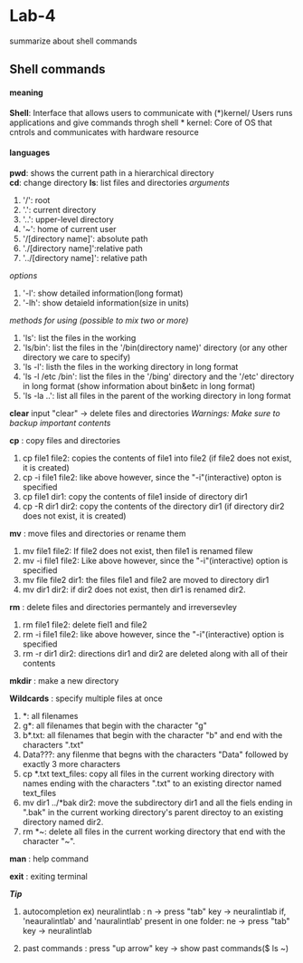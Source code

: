 # Lab-4
summarize about shell commands

## Shell commands
#### meaning
**Shell**: Interface that allows users to communicate with (\*)kernel/ Users runs applications and give commands throgh shell
\* kernel: Core of OS that cntrols and communicates with hardware resource  

#### languages  
**pwd**: shows the current path in a hierarchical directory  
**cd**: change directory
**ls**: list files and directories
 *arguments*
  1. '/': root
  2. '.': current directory
  3. '..': upper-level directory
  4. '~': home of current user
  5. '/[directory name]': absolute path
  6. './[directory name]':relative path
  7. '../[directory name]': relative path
  
  *options*
  1. '-l': show detailed information(long format)
  2. '-lh': show detaield information(size in units)
  
  *methods for using (possible to mix two or more)*
  1. 'ls': list the files in the working
  2. 'ls/bin': list the files in the '/bin(directory name)' directory (or any other directory we care to specify)
  3. 'ls -l': listh the files in the working directory in long format
  4. 'ls -l /etc /bin': list the files in the '/bing' directory and the '/etc' directory in long format (show information about bin&etc in long format)
  5. 'ls -la ..': list all files in the parent of the working directory in long format 

**clear**
 input "clear" -> delete files and directories
 *Warnings: Make sure to backup important contents*
 
 **cp**
  : copy files and directories
 1. cp file1 file2: copies the contents of file1 into file2 (if file2 does not exist, it is created)
 2. cp -i file1 file2: like above however, since the "-i"(interactive) opton is specified
 3. cp file1 dir1: copy the contents of file1 inside of directory dir1
 4. cp -R dir1 dir2: copy the contents of the directory dir1 (if directory dir2 does not exist, it is created)
 
**mv**
  : move files and directories or rename them
  1. mv file1 file2: If file2 does not exist, then file1 is renamed filew
  2. mv -i file1 file2: Like above however, since the "-i"(interactive) option is specified
  3. mv file file2 dir1: the files file1 and file2 are moved to directory dir1
  4. mv dir1 dir2: if dir2 does not exist, then dir1 is renamed dir2.
  
**rm**
   : delete files and directories permantely and irreversevley
   1. rm file1 file2: delete fiel1 and file2
   2. rm -i file1 file2: like above however, since the "-i"(interactive) option is specified
   3. rm -r dir1 dir2: directions dir1 and dir2 are deleted along with all of their contents
   
   **mkdir**
    : make a new directory
    
**Wildcards**
  : specify multiple files at once
  1. *: all filenames
  2. g*: all filenames that begin with the character "g"
  3. b*.txt: all filenames that begin with the character "b" and end with the characters ".txt"
  4. Data???: any filenme that begns with the characters "Data" followed by exactly 3 more characters
  5. cp *.txt text_files: copy all files in the current working directory with names ending with the characters ".txt" to an existing director named text_files
  6. mv dir1 ../*bak dir2: move the subdirectory dir1 and all the fiels ending in ".bak" in the current working directory's parent directoy to an existing directory named dir2.
  7. rm *~: delete all files in the current working directory that end with the character "~".
  
**man**
: help command

**exit**
: exiting terminal
 

  ***Tip***
   1. autocompletion 
      ex) neuralintlab : n -> press "tab" key -> neuralintlab
                         if, 'neauralintlab' and 'nauralintlab' present in one folder: ne -> press "tab" key -> neuralintlab
                         
   2. past commands
      : press "up arrow" key -> show past commands($ ls ~)
